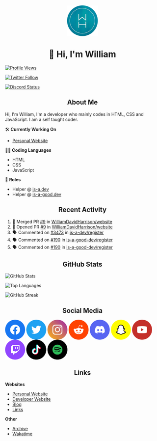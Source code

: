<p align="center"><img src="https://github.com/williamdavidharrison/williamdavidharrison/blob/main/assets/logo.png" height="100" width="100"></p>

<h1 align="center">👋 Hi, I'm William</h1>

[![Profile Views](https://komarev.com/ghpvc/?username=williamdavidharrison&color=blue&style=for-the-badge)](https://github.com/williamdavidharrison)

[![Twitter Follow](https://img.shields.io/twitter/follow/WDHarrison09?color=1DA1F2&logo=twitter&style=for-the-badge)](https://twitter.com/intent/user?screen_name=wdharrison09)

[![Discord Status](https://dcbadge.vercel.app/api/shield/853158265466257448?theme=discord-inverted)](https://discord.com/users/853158265466257448)

<h2 align="center">About Me</h2>

Hi, I'm William, I'm a developer who mainly codes in HTML, CSS and JavaScript. I am a self taught coder.

🛠️ **Currently Working On**
- [Personal Website](https://github.com/williamdavidharrison/website)

🧑‍💻 **Coding Languages**
- HTML
- CSS
- JavaScript

💼 **Roles**
- Helper @ [is-a.dev](https://github.com/is-a-dev/register)
- Helper @ [is-a-good.dev](https://github.com/is-a-good-dev/register)

<h2 align="center">Recent Activity</h2>

<!--START_SECTION:activity-->
1. 🎉 Merged PR [#9](https://github.com/WilliamDavidHarrison/website/pull/9) in [WilliamDavidHarrison/website](https://github.com/WilliamDavidHarrison/website)
2. 💪 Opened PR [#9](https://github.com/WilliamDavidHarrison/website/pull/9) in [WilliamDavidHarrison/website](https://github.com/WilliamDavidHarrison/website)
3. 🗣 Commented on [#3473](https://github.com/is-a-dev/register/issues/3473) in [is-a-dev/register](https://github.com/is-a-dev/register)
4. 🗣 Commented on [#190](https://github.com/is-a-good-dev/register/issues/190) in [is-a-good-dev/register](https://github.com/is-a-good-dev/register)
5. 🗣 Commented on [#190](https://github.com/is-a-good-dev/register/issues/190) in [is-a-good-dev/register](https://github.com/is-a-good-dev/register)
<!--END_SECTION:activity-->

<h2 align="center">GitHub Stats</h2>

![GitHub Stats](https://github-readme-stats.api.williamharrison.dev/api?username=williamdavidharrison&theme=algolia&show_icons=true&border_radius=8&count_private=true&include_all_commits=true)

![Top Languages](https://github-readme-stats.api.williamharrison.dev/api/top-langs/?username=williamdavidharrison&theme=algolia&layout=compact&border_radius=8)

![GitHub Streak](https://wh-github-readme-streak-stats.herokuapp.com/?user=WilliamDavidHarrison&theme=dark)

<h2 align="center">Social Media</h2>

<a href="https://www.facebook.com/wdharrison09"><img align="center" src="assets/facebook.png" height="65" width="65" /></a>
<a href="https://twitter.com/wdharrison09"><img align="center" src="assets/twitter.png" height="65" width="65" /></a>
<a href="https://www.instagram.com/wdharrison09"><img align="center" src="assets/instagram.png" height="65" width="65" /></a>
<a href="https://www.reddit.com/u/williamdavidharrison"><img align="center" src="assets/reddit.png" height="65" width="65" /></a>
<a href="https://discord.com/users/853158265466257448"><img align="center" src="assets/discord.png" height="65" width="65" /></a>
<a href="https://snapchat.com/add/wdharrison09"><img align="center" src="assets/snapchat.png" height="65" width="65" /></a>
<a href="https://www.youtube.com/channel/UCzHwrpKSSMcnt-srjRqQqjg"><img align="center" src="assets/youtube.png" height="65" width="65" /></a>
<a href="https://www.twitch.tv/wdharrison09"><img align="center" src="assets/twitch.png" height="65" width="65" /></a>
<a href="https://www.tiktok.com/@wdharrison09"><img align="center" src="assets/tiktok.png" height="65" width="65" /></a>
<a href="https://open.spotify.com/user/4kteqc82me1u1vxevzly2azqs"><img align="center" src="assets/spotify.png" height="65" width="65" /></a>

<h2 align="center">Links</h2>

**Websites**
* [Personal Website](https://william.net.au)
* [Developer Website](https://williamharrison.dev)
* [Blog](https://www.williamharrison.blog)
* [Links](https://williamharrison.me)

**Other**
* [Archive](https://archive.williamharrison.dev)
* [Wakatime](https://wakatime.com/@wh)

